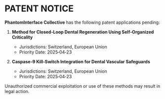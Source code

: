 # PATENT NOTICE  

**PhantomInterface Collective** has the following patent applications pending:

1. **Method for Closed‑Loop Dental Regeneration Using Self‑Organized Criticality**  
   - Jurisdictions: Switzerland, European Union  
   - Priority Date: 2025‑04‑23  

2. **Caspase‑9 Kill‑Switch Integration for Dental Vascular Safeguards**  
   - Jurisdictions: Switzerland, European Union  
   - Priority Date: 2025‑04‑23  

Unauthorized commercial exploitation or use of these methods may result in legal action.
